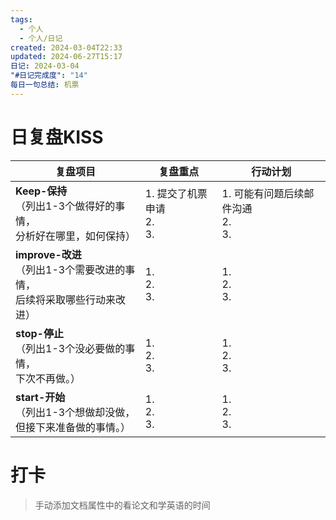 ```yaml
---
tags:
  - 个人
  - 个人/日记
created: 2024-03-04T22:33
updated: 2024-06-27T15:17
日记: 2024-03-04
"#日记完成度": "14"
每日一句总结: 机票
---
```



# 日复盘KISS
| **复盘项目**                                             | **复盘重点**                 | **行动计划**                     |
| ---------------------------------------------------- | ------------------------ | ---------------------------- |
| **Keep-保持**<br>（列出1-3个做得好的事情，<br>   分析好在哪里，如何保持）     | 1.  提交了机票申请<br>2. <br>3. | 1.  可能有问题后续邮件沟通<br>2. <br>3. |
| **improve-改进**<br>（列出1-3个需要改进的事情，<br>  后续将采取哪些行动来改进） | 1.  <br>2. <br>3.        | 1.  <br>2. <br>3.            |
| **stop-停止**<br>（列出1-3个没必要做的事情，<br>下次不再做。）            | 1.  <br>2. <br>3.        | 1.  <br>2. <br>3.            |
| **start-开始**<br>（列出1-3个想做却没做，<br>但接下来准备做的事情。）        | 1.  <br>2. <br>3.        | 1.  <br>2. <br>3.            |


# 打卡
> 手动添加文档属性中的看论文和学英语的时间


